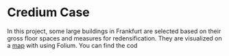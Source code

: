 # Credium Case

In this project, some large buildings in Frankfurt are selected based on their gross floor spaces and measures for redensification. They are visualized on a [map](https://github.com/alkimcelik/credium_case/blob/main/my_map.html) with using Folium. You can find the cod
